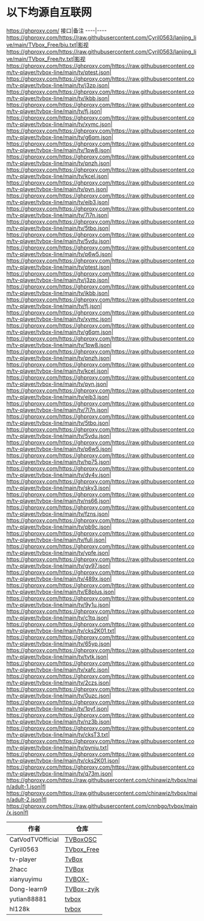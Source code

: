 # 以下均源自互联网

https://ghproxy.com/
接口|备注
----|----
https://ghproxy.com/https://raw.githubusercontent.com/Cyril0563/lanjing_live/main/TVbox_Free/biu.txt|影视
https://ghproxy.com/https://raw.githubusercontent.com/Cyril0563/lanjing_live/main/TVbox_Free/tv.txt|影视
https://ghproxy.com/https://ghproxy.com/https://raw.githubusercontent.com/tv-player/tvbox-line/main/tv/ptest.json|
https://ghproxy.com/https://ghproxy.com/https://raw.githubusercontent.com/tv-player/tvbox-line/main/tv/j3zp.json|
https://ghproxy.com/https://ghproxy.com/https://raw.githubusercontent.com/tv-player/tvbox-line/main/tv/ikbb.json|
https://ghproxy.com/https://ghproxy.com/https://raw.githubusercontent.com/tv-player/tvbox-line/main/tv/fj.json|
https://ghproxy.com/https://ghproxy.com/https://raw.githubusercontent.com/tv-player/tvbox-line/main/tv/xymc.json|
https://ghproxy.com/https://ghproxy.com/https://raw.githubusercontent.com/tv-player/tvbox-line/main/tv/g6qm.json|
https://ghproxy.com/https://ghproxy.com/https://raw.githubusercontent.com/tv-player/tvbox-line/main/tv/1pw8.json|
https://ghproxy.com/https://ghproxy.com/https://raw.githubusercontent.com/tv-player/tvbox-line/main/tv/pnzh.json|
https://ghproxy.com/https://ghproxy.com/https://raw.githubusercontent.com/tv-player/tvbox-line/main/tv/kcel.json|
https://ghproxy.com/https://ghproxy.com/https://raw.githubusercontent.com/tv-player/tvbox-line/main/tv/pyn.json|
https://ghproxy.com/https://ghproxy.com/https://raw.githubusercontent.com/tv-player/tvbox-line/main/tv/eib3.json|
https://ghproxy.com/https://ghproxy.com/https://raw.githubusercontent.com/tv-player/tvbox-line/main/tv/7l7n.json|
https://ghproxy.com/https://ghproxy.com/https://raw.githubusercontent.com/tv-player/tvbox-line/main/tv/5tbo.json|
https://ghproxy.com/https://ghproxy.com/https://raw.githubusercontent.com/tv-player/tvbox-line/main/tv/5vdu.json|
https://ghproxy.com/https://ghproxy.com/https://raw.githubusercontent.com/tv-player/tvbox-line/main/tv/p6w5.json|
https://ghproxy.com/https://ghproxy.com/https://raw.githubusercontent.com/tv-player/tvbox-line/main/tv/ptest.json|
https://ghproxy.com/https://ghproxy.com/https://raw.githubusercontent.com/tv-player/tvbox-line/main/tv/j3zp.json|
https://ghproxy.com/https://ghproxy.com/https://raw.githubusercontent.com/tv-player/tvbox-line/main/tv/ikbb.json|
https://ghproxy.com/https://ghproxy.com/https://raw.githubusercontent.com/tv-player/tvbox-line/main/tv/fj.json|
https://ghproxy.com/https://ghproxy.com/https://raw.githubusercontent.com/tv-player/tvbox-line/main/tv/xymc.json|
https://ghproxy.com/https://ghproxy.com/https://raw.githubusercontent.com/tv-player/tvbox-line/main/tv/g6qm.json|
https://ghproxy.com/https://ghproxy.com/https://raw.githubusercontent.com/tv-player/tvbox-line/main/tv/1pw8.json|
https://ghproxy.com/https://ghproxy.com/https://raw.githubusercontent.com/tv-player/tvbox-line/main/tv/pnzh.json|
https://ghproxy.com/https://ghproxy.com/https://raw.githubusercontent.com/tv-player/tvbox-line/main/tv/kcel.json|
https://ghproxy.com/https://ghproxy.com/https://raw.githubusercontent.com/tv-player/tvbox-line/main/tv/pyn.json|
https://ghproxy.com/https://ghproxy.com/https://raw.githubusercontent.com/tv-player/tvbox-line/main/tv/eib3.json|
https://ghproxy.com/https://ghproxy.com/https://raw.githubusercontent.com/tv-player/tvbox-line/main/tv/7l7n.json|
https://ghproxy.com/https://ghproxy.com/https://raw.githubusercontent.com/tv-player/tvbox-line/main/tv/5tbo.json|
https://ghproxy.com/https://ghproxy.com/https://raw.githubusercontent.com/tv-player/tvbox-line/main/tv/5vdu.json|
https://ghproxy.com/https://ghproxy.com/https://raw.githubusercontent.com/tv-player/tvbox-line/main/tv/p6w5.json|
https://ghproxy.com/https://ghproxy.com/https://raw.githubusercontent.com/tv-player/tvbox-line/main/tv/hp75.json|
https://ghproxy.com/https://ghproxy.com/https://raw.githubusercontent.com/tv-player/tvbox-line/main/tv/dy4v.json|
https://ghproxy.com/https://ghproxy.com/https://raw.githubusercontent.com/tv-player/tvbox-line/main/tv/sky3.json|
https://ghproxy.com/https://ghproxy.com/https://raw.githubusercontent.com/tv-player/tvbox-line/main/tv/ns66.json|
https://ghproxy.com/https://ghproxy.com/https://raw.githubusercontent.com/tv-player/tvbox-line/main/tv/fzns.json|
https://ghproxy.com/https://ghproxy.com/https://raw.githubusercontent.com/tv-player/tvbox-line/main/tv/pb9c.json|
https://ghproxy.com/https://ghproxy.com/https://raw.githubusercontent.com/tv-player/tvbox-line/main/tv/fuli.json|
https://ghproxy.com/https://ghproxy.com/https://raw.githubusercontent.com/tv-player/tvbox-line/main/tv/ypfe.json|
https://ghproxy.com/https://ghproxy.com/https://raw.githubusercontent.com/tv-player/tvbox-line/main/tv/gv97.json|
https://ghproxy.com/https://ghproxy.com/https://raw.githubusercontent.com/tv-player/tvbox-line/main/tv/489x.json|
https://ghproxy.com/https://ghproxy.com/https://raw.githubusercontent.com/tv-player/tvbox-line/main/tv/E8plus.json|
https://ghproxy.com/https://ghproxy.com/https://raw.githubusercontent.com/tv-player/tvbox-line/main/tv/9y1u.json|
https://ghproxy.com/https://ghproxy.com/https://raw.githubusercontent.com/tv-player/tvbox-line/main/tv/c1tq.json|
https://ghproxy.com/https://ghproxy.com/https://raw.githubusercontent.com/tv-player/tvbox-line/main/tv/cks2K01.txt|
https://ghproxy.com/https://ghproxy.com/https://raw.githubusercontent.com/tv-player/tvbox-line/main/tv/65yp.json|
https://ghproxy.com/https://ghproxy.com/https://raw.githubusercontent.com/tv-player/tvbox-line/main/tv/tvtk.json|
https://ghproxy.com/https://ghproxy.com/https://raw.githubusercontent.com/tv-player/tvbox-line/main/tv/xafc.json|
https://ghproxy.com/https://ghproxy.com/https://raw.githubusercontent.com/tv-player/tvbox-line/main/tv/2czs.json|
https://ghproxy.com/https://ghproxy.com/https://raw.githubusercontent.com/tv-player/tvbox-line/main/tv/0uzc.json|
https://ghproxy.com/https://ghproxy.com/https://raw.githubusercontent.com/tv-player/tvbox-line/main/tv/1pyf.json|
https://ghproxy.com/https://ghproxy.com/https://raw.githubusercontent.com/tv-player/tvbox-line/main/tv/nz3b.json|
https://ghproxy.com/https://ghproxy.com/https://raw.githubusercontent.com/tv-player/tvbox-line/main/tv/cksT3.txt|
https://ghproxy.com/https://ghproxy.com/https://raw.githubusercontent.com/tv-player/tvbox-line/main/tv/pyniu.txt|
https://ghproxy.com/https://ghproxy.com/https://raw.githubusercontent.com/tv-player/tvbox-line/main/tv/cks2K01.json|
https://ghproxy.com/https://ghproxy.com/https://raw.githubusercontent.com/tv-player/tvbox-line/main/tv/q73m.json|
https://ghproxy.com/https://raw.githubusercontent.com/chinawiz/tvbox/main/adult-1.json|fl
https://ghproxy.com/https://raw.githubusercontent.com/chinawiz/tvbox/main/adult-2.json|fl
https://ghproxy.com/https://raw.githubusercontent.com/cnnbgo/tvbox/main/x.json|fl



作者|仓库
----|----
CatVodTVOfficial|[TVBoxOSC](https://github.com/CatVodTVOfficial/TVBoxOSC)|TV Box源
Cyril0563|[TVbox_Free](https://github.com/Cyril0563/lanjing_live)
tv-player|[TvBox](https://github.com/tv-player/TvBox)
2hacc|[TVBox](https://github.com/2hacc/TVBox)
xianyuyimu|[TVBOX-](https://github.com/xianyuyimu/TVBOX-)
Dong-learn9|[TVBox-zyjk](https://github.com/Dong-learn9/TVBox-zyjk)
yutian88881|[tvbox](https://github.com/yutian88881/tvbox)
hl128k|[tvbox](https://github.com/hl128k/tvbox)
